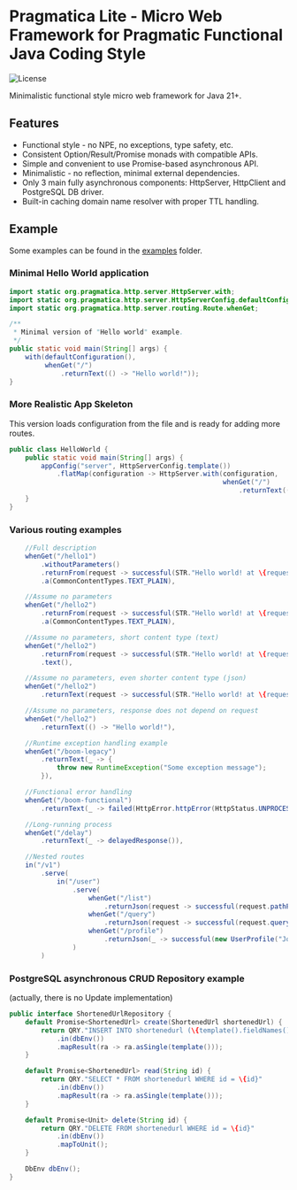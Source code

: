 # Pragmatica Lite - Micro Web Framework for Pragmatic Functional Java Coding Style

![License](https://img.shields.io/badge/license-Apache%202-blue.svg)

Minimalistic functional style micro web framework for Java 21+.

## Features
* Functional style - no NPE, no exceptions, type safety, etc.
* Consistent Option/Result/Promise monads with compatible APIs.
* Simple and convenient to use Promise-based asynchronous API.   
* Minimalistic - no reflection, minimal external dependencies.
* Only 3 main fully asynchronous components: HttpServer, HttpClient and PostgreSQL DB driver.
* Built-in caching domain name resolver with proper TTL handling.

## Example 
Some examples can be found in the [examples](./examples) folder.

### Minimal Hello World application

```java
import static org.pragmatica.http.server.HttpServer.with;
import static org.pragmatica.http.server.HttpServerConfig.defaultConfiguration;
import static org.pragmatica.http.server.routing.Route.whenGet;

/**
 * Minimal version of "Hello world" example.
 */
public static void main(String[] args) {
    with(defaultConfiguration(),
         whenGet("/")
             .returnText(() -> "Hello world!"));
}
```

### More Realistic App Skeleton 
This version loads configuration from the file and is ready for adding more routes.

```java
public class HelloWorld {
    public static void main(String[] args) {
        appConfig("server", HttpServerConfig.template())
            .flatMap(configuration -> HttpServer.with(configuration,
                                                      whenGet("/")
                                                          .returnText(() -> "Hello world!")));
    }
}
```

### Various routing examples

```java
    //Full description
    whenGet("/hello1")
        .withoutParameters()
        .returnFrom(request -> successful(STR."Hello world! at \{request.route().path()}"))
        .a(CommonContentTypes.TEXT_PLAIN),

    //Assume no parameters
    whenGet("/hello2")
        .returnFrom(request -> successful(STR."Hello world! at \{request.route().path()}"))
        .a(CommonContentTypes.TEXT_PLAIN),

    //Assume no parameters, short content type (text)
    whenGet("/hello2")
        .returnFrom(request -> successful(STR."Hello world! at \{request.route().path()}"))
        .text(),

    //Assume no parameters, even shorter content type (json)
    whenGet("/hello2")
        .returnText(request -> successful(STR."Hello world! at \{request.route().path()}")),

    //Assume no parameters, response does not depend on request
    whenGet("/hello2")
        .returnText(() -> "Hello world!"),

    //Runtime exception handling example
    whenGet("/boom-legacy")
        .returnText(_ -> {
            throw new RuntimeException("Some exception message");
        }),

    //Functional error handling
    whenGet("/boom-functional")
        .returnText(_ -> failed(HttpError.httpError(HttpStatus.UNPROCESSABLE_ENTITY, "Test error"))),

    //Long-running process
    whenGet("/delay")
        .returnText(_ -> delayedResponse()),

    //Nested routes
    in("/v1")
        .serve(
            in("/user")
                .serve(
                    whenGet("/list")
                        .returnJson(request -> successful(request.pathParams())),
                    whenGet("/query")
                        .returnJson(request -> successful(request.queryParams())),
                    whenGet("/profile")
                        .returnJson(_ -> successful(new UserProfile("John", "Doe", "john.doe@gmail.com")))
                )
        )
```
### PostgreSQL asynchronous CRUD Repository example
(actually, there is no Update implementation)

```java
public interface ShortenedUrlRepository {
    default Promise<ShortenedUrl> create(ShortenedUrl shortenedUrl) {
        return QRY."INSERT INTO shortenedurl (\{template().fieldNames()}) VALUES (\{template().fieldValues(shortenedUrl)}) RETURNING *"
            .in(dbEnv())
            .mapResult(ra -> ra.asSingle(template()));
    }

    default Promise<ShortenedUrl> read(String id) {
        return QRY."SELECT * FROM shortenedurl WHERE id = \{id}"
            .in(dbEnv())
            .mapResult(ra -> ra.asSingle(template()));
    }

    default Promise<Unit> delete(String id) {
        return QRY."DELETE FROM shortenedurl WHERE id = \{id}"
            .in(dbEnv())
            .mapToUnit();
    }

    DbEnv dbEnv();
}
```
